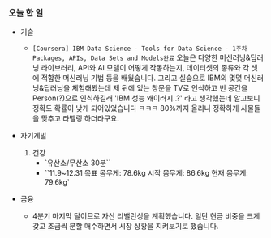 ### 오늘 한 일

- 기술
  
  - `[Coursera] IBM Data Science - Tools for Data Science - 1주차 Packages, APIs, Data Sets and Models완료`
    오늘은 다양한 머신러닝&딥러닝 라이브러리, API와 AI 모델이 어떻게 작동하는지, 데이터셋의 종류와 각 셋에 적합한 머신러닝 기법 등을 배웠습니다. 
    그리고 실습으로 IBM의 몇몇 머신러닝&딥러닝을 체험해봤는데 제 뒤에 있는 창문을 TV로 인식하고 빈 공간을 Person(?)으로 인식하길래 'IBM 성능 왜이러지..?' 라고 생각했는데 알고보니 정확도 확률이 낮게 되어있었습니다 ㅋㅋㅋ
    80%까지 올리니 정확하게 사물들을 맞추고 라벨링 하더라구요. 
- 자기계발

  1. 건강
     - `유산소/무산소 30분``
     - ``11.9~12.31 목표 몸무게: 78.6kg
       시작 몸무게: 86.6kg
       현재 몸무게: 79.6kg`
- 금융
  - 4분기 마지막 달이므로 자산 리밸런싱을 계획했습니다. 일단 현금 비중을 크게 갖고 조금씩 분할 매수하면서 시장 상황을 지켜보기로 했습니다.


